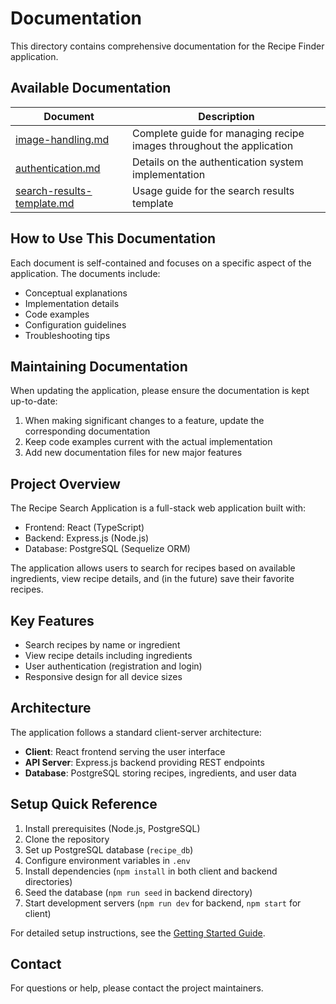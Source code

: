 # Documentation

This directory contains comprehensive documentation for the Recipe Finder application.

## Available Documentation

| Document | Description |
|----------|-------------|
| [image-handling.md](image-handling.md) | Complete guide for managing recipe images throughout the application |
| [authentication.md](authentication.md) | Details on the authentication system implementation |
| [search-results-template.md](search-results-template.md) | Usage guide for the search results template |

## How to Use This Documentation

Each document is self-contained and focuses on a specific aspect of the application. The documents include:

- Conceptual explanations
- Implementation details
- Code examples
- Configuration guidelines
- Troubleshooting tips

## Maintaining Documentation

When updating the application, please ensure the documentation is kept up-to-date:

1. When making significant changes to a feature, update the corresponding documentation
2. Keep code examples current with the actual implementation
3. Add new documentation files for new major features

## Project Overview

The Recipe Search Application is a full-stack web application built with:

- Frontend: React (TypeScript)
- Backend: Express.js (Node.js)
- Database: PostgreSQL (Sequelize ORM)

The application allows users to search for recipes based on available ingredients, view recipe details, and (in the future) save their favorite recipes.

## Key Features

- Search recipes by name or ingredient
- View recipe details including ingredients
- User authentication (registration and login)
- Responsive design for all device sizes

## Architecture

The application follows a standard client-server architecture:

- **Client**: React frontend serving the user interface
- **API Server**: Express.js backend providing REST endpoints
- **Database**: PostgreSQL storing recipes, ingredients, and user data

## Setup Quick Reference

1. Install prerequisites (Node.js, PostgreSQL)
2. Clone the repository
3. Set up PostgreSQL database (`recipe_db`)
4. Configure environment variables in `.env`
5. Install dependencies (`npm install` in both client and backend directories)
6. Seed the database (`npm run seed` in backend directory)
7. Start development servers (`npm run dev` for backend, `npm start` for client)

For detailed setup instructions, see the [Getting Started Guide](getting-started.md).

## Contact

For questions or help, please contact the project maintainers. 
